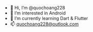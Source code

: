 - 👋 Hi, I’m @quochoang228
- 👀 I’m interested in Android
- 🌱 I’m currently learning Dart & Flutter
- 📫 quochoang228@outlook.com

<!---
quochoang228/quochoang228 is a ✨ special ✨ repository because its `README.md` (this file) appears on your GitHub profile.
You can click the Preview link to take a look at your changes.
--->
